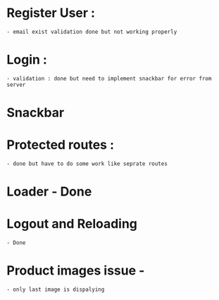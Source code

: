 # Register User : 
    - email exist validation done but not working properly
# Login : 
    - validation : done but need to implement snackbar for error from server
# Snackbar 
# Protected routes : 
    - done but have to do some work like seprate routes
# Loader - Done
# Logout and Reloading 
    - Done

# Product images issue -
    - only last image is dispalying
